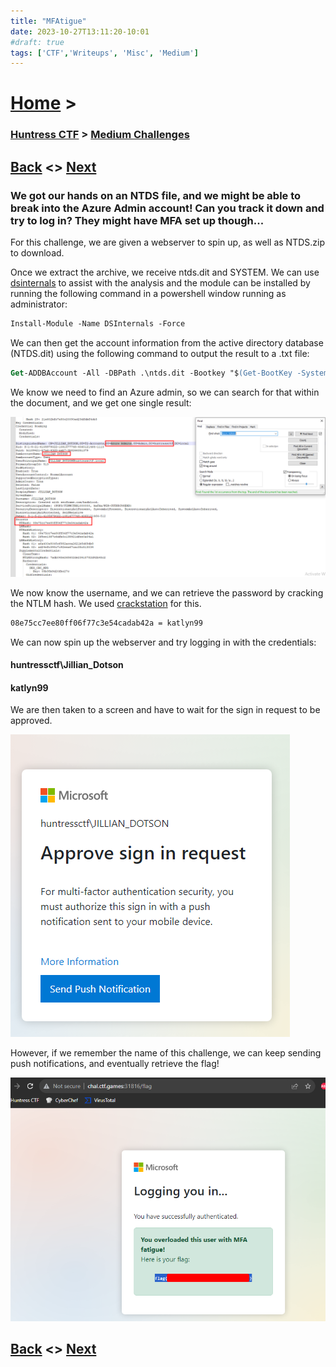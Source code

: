 ```yaml
---
title: "MFAtigue"
date: 2023-10-27T13:11:20-10:01
#draft: true
tags: ['CTF','Writeups', 'Misc', 'Medium']
---
```

 
# [Home](https://jjolley91.github.io/blog/) >

###  [Huntress CTF](https://jjolley91.github.io/blog/huntress_ctf_2023) >  [Medium Challenges](https://jjolley91.github.io/blog/huntress_ctf_2023/2.medium/)

## [Back](https://jjolley91.github.io/blog/huntress_ctf_2023/2.medium/bad_memory)  <> [Next](https://jjolley91.github.io/blog/huntress_ctf_2023/2.medium/snake_eaterii) 

### We got our hands on an NTDS file, and we might be able to break into the Azure Admin account! Can you track it down and try to log in? They might have MFA set up though...

For this challenge, we are given a webserver to spin up, as well as NTDS.zip to download.

Once we extract the archive, we receive ntds.dit and SYSTEM. We can use [dsinternals](https://www.dsinternals.com/en/) to  assist with the analysis and the module can be installed by running the following command in a powershell window running as administrator:

```ps
Install-Module -Name DSInternals -Force
```

We can then get the account information from the active directory database (NTDS.dit) using the following command to output the result to a .txt file:

```ps
Get-ADDBAccount -All -DBPath .\ntds.dit -Bootkey "$(Get-BootKey -SystemHivePath .\SYSTEM)" > .\output.txt
```
We know we need to find an Azure admin, so we can search for that within the document, and we get one single result:

![mfatigue1](https://github.com/jjolley91/blog/blob/main/static/Huntress_CTF_2023/mfatigue1.png?raw=true)

We now know the username, and we can retrieve the password by cracking the NTLM hash. We used [crackstation](https://crackstation.net/) for this.

```txt
08e75cc7ee80ff06f77c3e54cadab42a = katlyn99
```

We can now spin up the webserver and try logging in with the credentials:

#### huntressctf\Jillian_Dotson  
#### katlyn99  


We are then taken to a screen and have to wait for the sign in request to be approved. 

![mfatigue2](https://github.com/jjolley91/blog/blob/main/static/Huntress_CTF_2023/mfatigue2.png?raw=true)

However, if we remember the name of this challenge, we can keep sending push notifications, and eventually retrieve the flag!


![mfatigue3](https://github.com/jjolley91/blog/blob/main/static/Huntress_CTF_2023/mfatigue3.png?raw=true)


## [Back](https://jjolley91.github.io/blog/huntress_ctf_2023/2.medium/bad_memory)  <> [Next](https://jjolley91.github.io/blog/huntress_ctf_2023/2.medium/snake_eaterii)